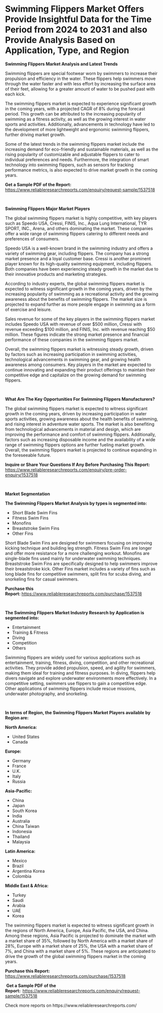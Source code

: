 <p><h1>Swimming Flippers Market Offers Provide Insightful Data for the Time Period from 2024 to 2031 and also Provide Analysis Based on Application, Type, and Region</h1></p><p><strong>Swimming Flippers Market Analysis and Latest Trends</strong></p>
<p><p>Swimming flippers are special footwear worn by swimmers to increase their propulsion and efficiency in the water. These flippers help swimmers move through the water faster and with less effort by increasing the surface area of their feet, allowing for a greater amount of water to be pushed past with each kick.</p><p>The swimming flippers market is expected to experience significant growth in the coming years, with a projected CAGR of 8% during the forecast period. This growth can be attributed to the increasing popularity of swimming as a fitness activity, as well as the growing interest in water sports and activities. Additionally, advancements in technology have led to the development of more lightweight and ergonomic swimming flippers, further driving market growth.</p><p>Some of the latest trends in the swimming flippers market include the increasing demand for eco-friendly and sustainable materials, as well as the rising popularity of customizable and adjustable flippers to cater to individual preferences and needs. Furthermore, the integration of smart technology into swimming flippers, such as sensors for tracking performance metrics, is also expected to drive market growth in the coming years.</p></p>
<p><strong>Get a Sample PDF of the Report:&nbsp;</strong> <a href="https://www.reliableresearchreports.com/enquiry/request-sample/1537518">https://www.reliableresearchreports.com/enquiry/request-sample/1537518</a></p>
<p>&nbsp;</p>
<p><strong>Swimming Flippers Major Market Players</strong></p>
<p><p>The global swimming flippers market is highly competitive, with key players such as Speedo USA, Cressi, FINIS, Inc., Aqua Lung International, TYR SPORT, INC., Arena, and others dominating the market. These companies offer a wide range of swimming flippers catering to different needs and preferences of consumers.</p><p>Speedo USA is a well-known brand in the swimming industry and offers a variety of swimming gear, including flippers. The company has a strong market presence and a loyal customer base. Cressi is another prominent player known for its high-quality swimming equipment, including flippers. Both companies have been experiencing steady growth in the market due to their innovative products and marketing strategies.</p><p>According to industry experts, the global swimming flippers market is expected to witness significant growth in the coming years, driven by the increasing popularity of swimming as a recreational activity and the growing awareness about the benefits of swimming flippers. The market size is projected to expand further as more people engage in swimming as a form of exercise and leisure.</p><p>Sales revenue for some of the key players in the swimming flippers market includes Speedo USA with revenue of over $500 million, Cressi with revenue exceeding $100 million, and FINIS, Inc. with revenue reaching $50 million. These figures indicate the strong market presence and financial performance of these companies in the swimming flippers market.</p><p>Overall, the swimming flippers market is witnessing steady growth, driven by factors such as increasing participation in swimming activities, technological advancements in swimming gear, and growing health awareness among consumers. Key players in the market are expected to continue innovating and expanding their product offerings to maintain their competitive edge and capitalize on the growing demand for swimming flippers.</p></p>
<p>&nbsp;</p>
<p><strong>What Are The Key Opportunities For Swimming Flippers Manufacturers?</strong></p>
<p><p>The global swimming flippers market is expected to witness significant growth in the coming years, driven by increasing participation in water sports activities, growing awareness about the health benefits of swimming, and rising interest in adventure water sports. The market is also benefiting from technological advancements in material and design, which are improving the performance and comfort of swimming flippers. Additionally, factors such as increasing disposable income and the availability of a wide range of swimming flippers options are further fueling market growth. Overall, the swimming flippers market is projected to continue expanding in the foreseeable future.</p></p>
<p><strong>Inquire or Share Your Questions If Any Before Purchasing This Report:</strong> <a href="https://www.reliableresearchreports.com/enquiry/pre-order-enquiry/1537518">https://www.reliableresearchreports.com/enquiry/pre-order-enquiry/1537518</a></p>
<p>&nbsp;</p>
<p><strong>Market Segmentation</strong></p>
<p><strong>The Swimming Flippers Market Analysis by types is segmented into:</strong></p>
<p><ul><li>Short Blade Swim Fins</li><li>Fitness Swim Fins</li><li>Monofins</li><li>Breaststroke Swim Fins</li><li>Other Fins</li></ul></p>
<p><p>Short Blade Swim Fins are designed for swimmers focusing on improving kicking technique and building leg strength. Fitness Swim Fins are longer and offer more resistance for a more challenging workout. Monofins are single-blade fins used mainly for underwater swimming techniques. Breaststroke Swim Fins are specifically designed to help swimmers improve their breaststroke kick. Other Fins market includes a variety of fins such as long blade fins for competitive swimmers, split fins for scuba diving, and snorkeling fins for casual swimmers.</p></p>
<p><strong>Purchase this Report:&nbsp;</strong><a href="https://www.reliableresearchreports.com/purchase/1537518">https://www.reliableresearchreports.com/purchase/1537518</a></p>
<p>&nbsp;</p>
<p><strong>The Swimming Flippers Market Industry Research by Application is segmented into:</strong></p>
<p><ul><li>Entertainment</li><li>Training & Fitness</li><li>Diving</li><li>Competition</li><li>Others</li></ul></p>
<p><p>Swimming flippers are widely used for various applications such as entertainment, training, fitness, diving, competition, and other recreational activities. They provide added propulsion, speed, and agility for swimmers, making them ideal for training and fitness purposes. In diving, flippers help divers navigate and explore underwater environments more effectively. In a competitive setting, swimmers use flippers to gain a competitive edge. Other applications of swimming flippers include rescue missions, underwater photography, and snorkeling.</p></p>
<p>&nbsp;</p>
<p><strong>In terms of Region, the Swimming Flippers Market Players available by Region are:</strong></p>
<p>
    <p> <strong> North America: </strong>
        <ul>
            <li>United States</li>
            <li>Canada</li>
        </ul>
        </p> 
    <p> <strong> Europe: </strong>
        <ul>
            <li>Germany</li>
            <li>France</li>
            <li>U.K.</li>
            <li>Italy</li>
            <li>Russia</li>
        </ul>
        </p> 
    <p> <strong> Asia-Pacific: </strong>
        <ul>
            <li>China</li>
            <li>Japan</li>
            <li>South Korea</li>
            <li>India</li>
            <li>Australia</li>
            <li>China Taiwan</li>
            <li>Indonesia</li>
            <li>Thailand</li>
            <li>Malaysia</li>
        </ul>
        </p> 
    <p> <strong> Latin America: </strong>
        <ul>
            <li>Mexico</li>
            <li>Brazil</li>
            <li>Argentina Korea</li>
            <li>Colombia</li>
        </ul>
        </p> 
    <p> <strong> Middle East & Africa: </strong>
        <ul>
            <li>Turkey</li>
            <li>Saudi</li>
            <li>Arabia</li>
            <li>UAE</li>
            <li>Korea</li>
        </ul>
    </p>
    </p>
<p><p>The swimming flippers market is expected to witness significant growth in the regions of North America, Europe, Asia Pacific, the USA, and China. Among these regions, Asia Pacific is projected to dominate the market with a market share of 35%, followed by North America with a market share of 28%, Europe with a market share of 25%, the USA with a market share of 7%, and China with a market share of 5%. These regions are anticipated to drive the growth of the global swimming flippers market in the coming years.</p></p>
<p><strong>Purchase this Report: </strong><a href="https://www.reliableresearchreports.com/purchase/1537518">https://www.reliableresearchreports.com/purchase/1537518</a></p>
<p>&nbsp;<strong>Get a Sample PDF of the Report:&nbsp;&nbsp;</strong><a href="https://www.reliableresearchreports.com/enquiry/request-sample/1537518">https://www.reliableresearchreports.com/enquiry/request-sample/1537518</a></p>
<p><strong></strong></p>
<p>Check more reports on https://www.reliableresearchreports.com/</p>